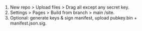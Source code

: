 1) New repo > Upload files > Drag all except any secret key.
2) Settings > Pages > Build from branch > main /site.
3) Optional: generate keys & sign manifest, upload pubkey.bin + manifest.json.sig.
